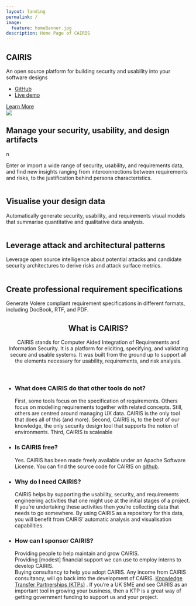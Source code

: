 ```yaml
---
layout: landing
permalink: /
image:
  feature: homeBanner.jpg
description: Home Page of CAIRIS
---																							
```

<section id="banner">
<div class="inner">																													<h2>CAIRIS</h2>																													<p>An open source platform for building security and usability into your software designs</p>																													<ul class="actions">																		<li><a href="https://github.com/failys/cairis" class="button special">GitHub</a></li>
<li><a href="https://demo.cairis.org/login?next=%2F" class="button special">Live demo</a></li>																		</ul>
</div>
<a href="#two" class="more scrolly">Learn More</a>
</section>

<section id="two" class="wrapper alt style2">

<section class="spotlight">
																													<div class="image">
<img src="/images/persona_arg_tile.gif" class="page-feature-image"></div><div class="content">
<h2> Manage your security, usability, and design artifacts </h2>								n																				
<p>Enter or import a wide range of security, usability, and requirements data, and find new insights ranging from interconnections between requirements and risks, to the justification behind persona characteristics.</p>
</div>

</section>

<section class="spotlight">

<div class="image"><img src="/images/kaos_chernoff_tile.gif" alt="" /></div><div class="content">
<h2> Visualise your design data </h2>																										<p>Automatically generate security, usability, and requirements visual models that summarise quantitative and qualitative data analysis.</p>
</div>

</section>																										

<section class="spotlight">

<div class="image"><img src="/images/component_risk_tile.gif" alt="" /></div><div class="content">																														<h2>Leverage attack and architectural patterns</h2>																														<p>Leverage open source intelligence about potential attacks and candidate security architectures to derive risks and attack surface metrics.</p>
</div>

</section>

<section class="spotlight">																													
<div class="image"><img src="/images/volere_tile.gif" alt="" /></div><div class="content">																												<h2>Create professional requirement specifications</h2>																												<p>Generate Volere compliant requirement specifications in different formats, including DocBook, RTF, and PDF.</p>																													</div>																												</section>																										
</section>																										

<section id="three" class="wrapper style3 special">

<div class="inner">
<header class="major">
<h2>What is CAIRIS?</h2>
<p>CAIRIS stands for Computer Aided Integration of Requirements and Information Security. It is a platform for eliciting, specifying, and validating secure and usable systems. It was built from the ground up to support all the elements necessary for usability, requirements, and risk analysis.</p>
</header>

<ul class="features">

<li class="icon fa-paper-plane-o">
<h3>What does CAIRIS do that other tools do not?</h3>
<p> First, some tools focus on the specification of requirements. Others focus on modelling requirements together with related concepts. Still, others are centred around managing UX data. CAIRIS is the only tool that does all of this (and more).
Second, CAIRIS is, to the best of our knowledge, the only security design tool that supports the notion of environments.
Third, CAIRIS is scaleable
</p>
</li>

<li class="icon fa-heart-o">
<h3>Is CAIRIS free?</h3>
<p>Yes. CAIRIS has been made freely available under an Apache Software License. You can find the source code for CAIRIS on <a href="https://github.com/failys/cairis">github</a>.</p>
</li>

<li class="icon fa-laptop">
<h3>Why do I need CAIRIS?</h3>
<p>CAIRIS helps by supporting the usability, security, and requirements engineering activities that one might use at the initial stages of a project. If you’re undertaking these activities then you’re collecting data that needs to go somewhere. By using CAIRIS as a repository for this data, you will benefit from CAIRIS’ automatic analysis and visualisation capabilities.
</p>
</li>	

<li class="icon fa-flag-o">
<h3>How can I sponsor CAIRIS?</h3>
<p>Providing people to help maintain and grow CAIRIS. <br/>
Providing [modest] financial support we can use to employ interns to develop CAIRIS.<br/>
Buying consultancy to help you adopt CAIRIS. Any income from CAIRIS consultancy, will go back into the development of CAIRIS.
<a href="https://connect.innovateuk.org/web/ktp">Knowledge Transfer Partnerships (KTPs)</a>
.  If you’re a UK SME and see CAIRIS as an important tool in growing your business, then a KTP is a great way of getting government funding to support us and your project.
</p>
</li>
</ul>

</div>

</section>
